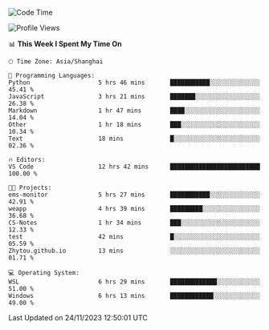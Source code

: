 <!--START_SECTION:waka-->
![Code Time](http://img.shields.io/badge/Code%20Time-1%2C392%20hrs%2041%20mins-blue)

![Profile Views](http://img.shields.io/badge/Profile%20Views-0-blue)

📊 **This Week I Spent My Time On** 

```text
🕑︎ Time Zone: Asia/Shanghai

💬 Programming Languages: 
Python                   5 hrs 46 mins       ███████████░░░░░░░░░░░░░░   45.41 % 
JavaScript               3 hrs 21 mins       ███████░░░░░░░░░░░░░░░░░░   26.38 % 
Markdown                 1 hr 47 mins        ████░░░░░░░░░░░░░░░░░░░░░   14.04 % 
Other                    1 hr 18 mins        ███░░░░░░░░░░░░░░░░░░░░░░   10.34 % 
Text                     18 mins             █░░░░░░░░░░░░░░░░░░░░░░░░   02.36 % 

🔥 Editors: 
VS Code                  12 hrs 42 mins      █████████████████████████   100.00 % 

🐱‍💻 Projects: 
ems-monitor              5 hrs 27 mins       ███████████░░░░░░░░░░░░░░   42.91 % 
weapp                    4 hrs 39 mins       █████████░░░░░░░░░░░░░░░░   36.68 % 
CS-Notes                 1 hr 34 mins        ███░░░░░░░░░░░░░░░░░░░░░░   12.33 % 
test                     42 mins             █░░░░░░░░░░░░░░░░░░░░░░░░   05.59 % 
Zhytou.github.io         13 mins             ░░░░░░░░░░░░░░░░░░░░░░░░░   01.71 % 

💻 Operating System: 
WSL                      6 hrs 29 mins       █████████████░░░░░░░░░░░░   51.00 % 
Windows                  6 hrs 13 mins       ████████████░░░░░░░░░░░░░   49.00 % 
```


 Last Updated on 24/11/2023 12:50:01 UTC
<!--END_SECTION:waka-->